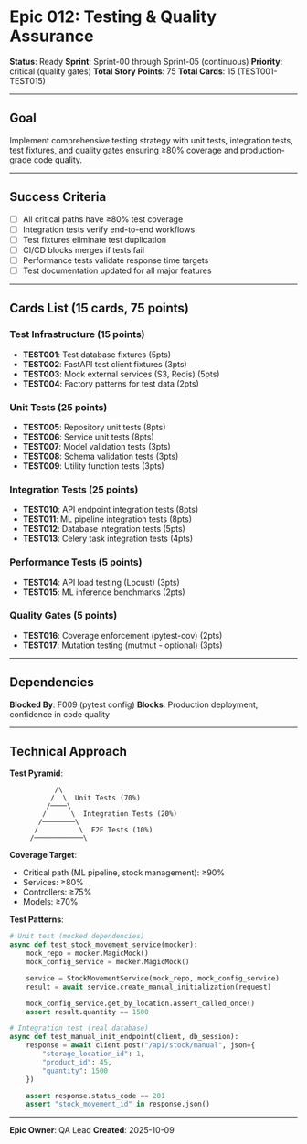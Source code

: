 # Epic 012: Testing & Quality Assurance

**Status**: Ready
**Sprint**: Sprint-00 through Sprint-05 (continuous)
**Priority**: critical (quality gates)
**Total Story Points**: 75
**Total Cards**: 15 (TEST001-TEST015)

---

## Goal

Implement comprehensive testing strategy with unit tests, integration tests, test fixtures, and
quality gates ensuring ≥80% coverage and production-grade code quality.

---

## Success Criteria

- [ ] All critical paths have ≥80% test coverage
- [ ] Integration tests verify end-to-end workflows
- [ ] Test fixtures eliminate test duplication
- [ ] CI/CD blocks merges if tests fail
- [ ] Performance tests validate response time targets
- [ ] Test documentation updated for all major features

---

## Cards List (15 cards, 75 points)

### Test Infrastructure (15 points)

- **TEST001**: Test database fixtures (5pts)
- **TEST002**: FastAPI test client fixtures (3pts)
- **TEST003**: Mock external services (S3, Redis) (5pts)
- **TEST004**: Factory patterns for test data (2pts)

### Unit Tests (25 points)

- **TEST005**: Repository unit tests (8pts)
- **TEST006**: Service unit tests (8pts)
- **TEST007**: Model validation tests (3pts)
- **TEST008**: Schema validation tests (3pts)
- **TEST009**: Utility function tests (3pts)

### Integration Tests (25 points)

- **TEST010**: API endpoint integration tests (8pts)
- **TEST011**: ML pipeline integration tests (8pts)
- **TEST012**: Database integration tests (5pts)
- **TEST013**: Celery task integration tests (4pts)

### Performance Tests (5 points)

- **TEST014**: API load testing (Locust) (3pts)
- **TEST015**: ML inference benchmarks (2pts)

### Quality Gates (5 points)

- **TEST016**: Coverage enforcement (pytest-cov) (2pts)
- **TEST017**: Mutation testing (mutmut - optional) (3pts)

---

## Dependencies

**Blocked By**: F009 (pytest config)
**Blocks**: Production deployment, confidence in code quality

---

## Technical Approach

**Test Pyramid**:

```
           /\
          /  \  Unit Tests (70%)
         /────\
        /      \  Integration Tests (20%)
       /────────\
      /          \  E2E Tests (10%)
     /────────────\
```

**Coverage Target**:

- Critical path (ML pipeline, stock management): ≥90%
- Services: ≥80%
- Controllers: ≥75%
- Models: ≥70%

**Test Patterns**:

```python
# Unit test (mocked dependencies)
async def test_stock_movement_service(mocker):
    mock_repo = mocker.MagicMock()
    mock_config_service = mocker.MagicMock()

    service = StockMovementService(mock_repo, mock_config_service)
    result = await service.create_manual_initialization(request)

    mock_config_service.get_by_location.assert_called_once()
    assert result.quantity == 1500

# Integration test (real database)
async def test_manual_init_endpoint(client, db_session):
    response = await client.post("/api/stock/manual", json={
        "storage_location_id": 1,
        "product_id": 45,
        "quantity": 1500
    })

    assert response.status_code == 201
    assert "stock_movement_id" in response.json()
```

---

**Epic Owner**: QA Lead
**Created**: 2025-10-09
